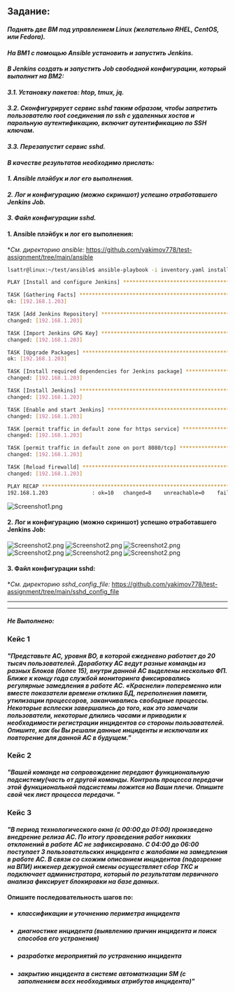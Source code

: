 ## Задание:

#### *Поднять две ВМ под управлением Linux (желательно RHEL, CentOS, или Fedora).*
#### *На ВМ1 c помощью Ansible установить и запустить Jenkins.*
#### *В Jenkins создать и запустить Job свободной конфигурации, который выполнит на ВМ2:*
#### *3.1. Установку пакетов: htop, tmux, jq.*
#### *3.2.  Сконфигурирует сервис sshd таким образом, чтобы запретить пользователю root соединения по ssh с удаленных хостов и парольную аутентификацию, включит аутентификацию по SSH ключам.*
#### *3.3. Перезапустит сервис sshd.*
#### *В качестве результатов необходимо прислать:*
####    *1.       Ansible плэйбук и лог его выполнения.*
####    *2.       Лог и конфигурацию (можно скриншот) успешно отработавшего Jenkins Job.*
####    *3.       Файл конфигурации sshd.*
####


#### 1. Ansible плэйбук и лог его выполнения:
**См. директорию ansible:*
https://github.com/yakimov778/test-assignment/tree/main/ansible

```bash
lsattr@linux:~/test/ansible$ ansible-playbook -i inventory.yaml install_jenkins.yml 

PLAY [Install and configure Jenkins] ***************************************************************************

TASK [Gathering Facts] *****************************************************************************************
ok: [192.168.1.203]

TASK [Add Jenkins Repository] **********************************************************************************
changed: [192.168.1.203]

TASK [Import Jenkins GPG Key] **********************************************************************************
changed: [192.168.1.203]

TASK [Upgrade Packages] ****************************************************************************************
ok: [192.168.1.203]

TASK [Install required dependencies for Jenkins package] *******************************************************
changed: [192.168.1.203]

TASK [Install Jenkins] *****************************************************************************************
changed: [192.168.1.203]

TASK [Enable and start Jenkins] ********************************************************************************
changed: [192.168.1.203]

TASK [permit traffic in default zone for https service] ********************************************************
changed: [192.168.1.203]

TASK [permit traffic in default zone on port 8080/tcp] *********************************************************
changed: [192.168.1.203]

TASK [Reload firewalld] ****************************************************************************************
changed: [192.168.1.203]

PLAY RECAP *****************************************************************************************************
192.168.1.203              : ok=10   changed=8    unreachable=0    failed=0    skipped=0    rescued=0    ignored=0   

```
![Screenshot1.png](Screenshots/Screenshot1.png)



#### 2. Лог и конфигурацию (можно скриншот) успешно отработавшего Jenkins Job:

![Screenshot2.png](Screenshots/Screenshot2.png)
![Screenshot2.png](Screenshots/Screenshot3.png)
![Screenshot2.png](Screenshots/Screenshot4.png)
![Screenshot2.png](Screenshots/Screenshot5.png)
![Screenshot2.png](Screenshots/Screenshot6.png)
![Screenshot2.png](Screenshots/Screenshot7.png)

#### 3. Файл конфигурации sshd:

**См. директорию sshd_config_file:* https://github.com/yakimov778/test-assignment/tree/main/sshd_config_file

-------------------------------------------------------------------

-------------------------------------------------------------------

##### Не Выполнено:

### Кейс 1
#### *"Представьте АС, уровня BO, в которой ежедневно работает до 20 тысяч пользователей. Доработку АС ведут разные команды из разных Блоков (более 15), внутри данной АС выделены несколько ФП. Ближе к концу года службой мониторинга фиксировались регулярные замедления в работе АС. «Краснели» попеременно или вместе показатели времени отклика БД, переполнения памяти, утилизации процессоров, заканчивались свободные процессы. Некоторые всплески завершались до того, как это замечали пользователи, некоторые длились часами и приводили к необходимости регистрации инцидентов со стороны пользователей. Опишите, как бы Вы решали данные инциденты и исключали их повторение для данной АС в будущем."*

### Кейс 2
#### *"Вашей команде на сопровождение передают функциональную подсистему(часть от другой команды. Контроль процесса передачи этой функциональной подсистемы ложится на Ваши плечи. Опишите свой чек лист процесса передачи. "*

### Кейс 3
#### *"В период технологического окна (с 00:00 до 01:00) произведено внедрение релиза АС. По итогу проведения работ никаких отклонений в работе АС не зафиксировано. С 04:00 до 06:00 поступает 3 пользовательских инцидента с жалобами на замедления в работе АС. В связи со схожим описанием инцидентов (подозрение на ВПИ) инженер дежурной смены осуществляет сбор ТКС и подключает администратора, который по результатам первичного анализа фиксирует блокировки на базе данных.*

#### Опишите последовательность шагов по:

- ##### *классификации и уточнению периметра инцидента*
- ##### *диагностике инцидента (выявлению причин инцидента и поиск способов его устранения)*
- ##### *разработке мероприятий по устранению инцидента*
- ##### *закрытию инцидента в системе автоматизации SM (с заполнением всех необходимых атрибутов инцидента)"*